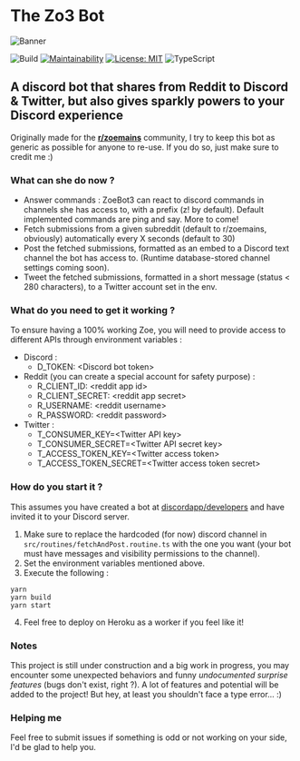 # The Zo3 Bot
![Banner](https://i.imgur.com/NiXCe7Q.jpg)

![Build](https://github.com/prazdevs/zoemains-bot/workflows/Build/badge.svg?branch=master) [![Maintainability](https://api.codeclimate.com/v1/badges/d45a9175718fe108867b/maintainability)](https://codeclimate.com/github/prazdevs/zoemains-bot/maintainability) [![License: MIT](https://img.shields.io/badge/License-MIT-yellow.svg)](https://opensource.org/licenses/MIT) ![TypeScript](https://badgen.net/badge/icon/TypeScript?icon=typescript&label)

## A discord bot that shares from Reddit to Discord & Twitter, but also gives sparkly powers to your Discord experience

Originally made for the **[r/zoemains](http://reddit.com/r/zoemains)** community, I try to keep this bot as generic as possible for anyone to re-use. If you do so, just make sure to credit me :)

### What can she do now ?

- Answer commands : ZoeBot3 can react to discord commands in channels she has access to, with a prefix (z! by default). Default implemented commands are ping and say. More to come!
- Fetch submissions from a given subreddit (default to r/zoemains, obviously) automatically every X seconds (default to 30)
- Post the fetched submissions, formatted as an embed to a Discord text channel the bot has access to. (Runtime database-stored channel settings coming soon).
- Tweet the fetched submissions, formatted in a short message (status < 280 characters), to a Twitter account set in the env.

### What do you need to get it working ?

To ensure having a 100% working Zoe, you will need to provide access to different APIs through environment variables :
- Discord :
  - D_TOKEN: \<Discord bot token\>
- Reddit (you can create a special account for safety purpose) : 
  - R_CLIENT_ID: \<reddit app id\>
  - R_CLIENT_SECRET: \<reddit app secret\>
  - R_USERNAME: \<reddit username\>
  - R_PASSWORD: \<reddit password\>
- Twitter :
  - T_CONSUMER_KEY=\<Twitter API key\>
  - T_CONSUMER_SECRET=\<Twitter API secret key\>
  - T_ACCESS_TOKEN_KEY=\<Twitter access token\>
  - T_ACCESS_TOKEN_SECRET=\<Twitter access token secret\>
  
### How do you start it ?

This assumes you have created a bot at [discordapp/developers](https://discordapp.com/developers/applications) and have invited it to your Discord server.

1. Make sure to replace the hardcoded (for now) discord channel in `src/routines/fetchAndPost.routine.ts` with the one you want (your bot must have messages and visibility permissions to the channel).
2. Set the environment variables mentioned above.
3. Execute the following :
```
yarn
yarn build
yarn start
```
4. Feel free to deploy on Heroku as a worker if you feel like it!

### Notes

This project is still under construction and a big work in progress, you may encounter some unexpected behaviors and funny *undocumented surprise features* (bugs don't exist, right ?). A lot of features and potential will be added to the project! But hey, at least you shouldn't face a type error... :)

### Helping me

Feel free to submit issues if something is odd or not working on your side, I'd be glad to help you.
